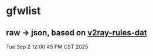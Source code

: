 # gfwlist
## raw -> json, based on [v2ray-rules-dat](https://github.com/Loyalsoldier/v2ray-rules-dat)
Tue Sep  2 12:00:45 PM CST 2025

